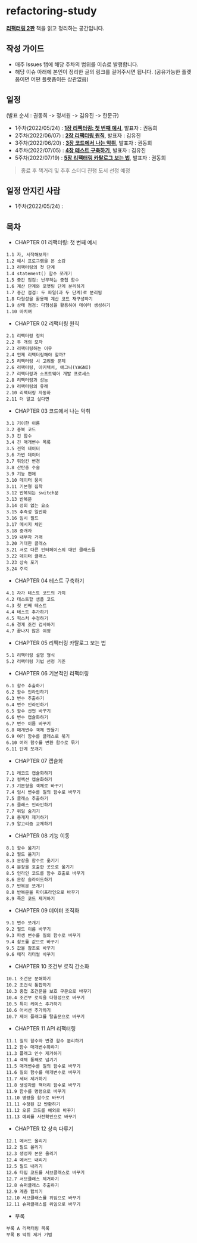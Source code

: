 # refactoring-study

[**리팩터링 2판**](http://www.yes24.com/Product/Goods/89649360) 책을 읽고 정리하는 공간입니다.

## 작성 가이드
* 매주 Issues 탭에 해당 주차의 범위를 이슈로 발행합니다.
* 해당 이슈 아래에 본인이 정리한 글의 링크를 걸어주시면 됩니다. (공유가능한 플랫폼이면 어떤 플랫폼이든 상관없음)

## 일정
(발표 순서 : 권동희 -> 정서원 -> 김유진 -> 한문규)
* 1주차(2022/05/24) : [**1장 리팩터링: 첫 번째 예시**](https://github.com/hmg0616/refactoring-study/issues/1), 발표자 : 권동희
* 2주차(2022/06/07) : [**2장 리팩터링 원칙**](https://github.com/hmg0616/refactoring-study/issues/2), 발표자 : 김유진
* 3주차(2022/06/20) : [**3장 코드에서 나는 악취**](https://github.com/hmg0616/refactoring-study/issues/3), 발표자 : 권동희
* 4주차(2022/07/05) : [**4장 테스트 구축하기**](https://github.com/hmg0616/refactoring-study/issues/4), 발표자 : 김유진
* 5주차(2022/07/19) : [**5장 리팩터링 카탈로그 보는 법**](https://github.com/hmg0616/refactoring-study/issues/5), 발표자 : 권동희

> 종료 후 책거리 및 추후 스터디 진행 도서 선정 예정

## 일정 안지킨 사람
* 1주차(2022/05/24) : 

## 목차
* CHAPTER 01 리팩터링: 첫 번째 예시
```
1.1 자, 시작해보자!
1.2 예시 프로그램을 본 소감
1.3 리팩터링의 첫 단계
1.4 statement() 함수 쪼개기
1.5 중간 점검: 난무하는 중첩 함수
1.6 계산 단계와 포맷팅 단계 분리하기
1.7 중간 점검: 두 파일(과 두 단계)로 분리됨
1.8 다형성을 활용해 계산 코드 재구성하기
1.9 상태 점검: 다형성을 활용하여 데이터 생성하기
1.10 마치며
```

* CHAPTER 02 리팩터링 원칙
```
2.1 리팩터링 정의
2.2 두 개의 모자
2.3 리팩터링하는 이유
2.4 언제 리팩터링해야 할까?
2.5 리팩터링 시 고려할 문제
2.6 리팩터링, 아키텍처, 애그니(YAGNI)
2.7 리팩터링과 소프트웨어 개발 프로세스
2.8 리팩터링과 성능
2.9 리팩터링의 유래
2.10 리팩터링 자동화
2.11 더 알고 싶다면
```

* CHAPTER 03 코드에서 나는 악취
```
3.1 기이한 이름
3.2 중복 코드
3.3 긴 함수
3.4 긴 매개변수 목록
3.5 전역 데이터
3.6 가변 데이터
3.7 뒤엉킨 변경
3.8 산탄총 수술
3.9 기능 편애
3.10 데이터 뭉치
3.11 기본형 집착
3.12 반복되는 switch문
3.13 반복문
3.14 성의 없는 요소
3.15 추측성 일반화
3.16 임시 필드
3.17 메시지 체인
3.18 중개자
3.19 내부자 거래
3.20 거대한 클래스
3.21 서로 다른 인터페이스의 대안 클래스들
3.22 데이터 클래스
3.23 상속 포기
3.24 주석
```

* CHAPTER 04 테스트 구축하기
```
4.1 자가 테스트 코드의 가치
4.2 테스트할 샘플 코드
4.3 첫 번째 테스트
4.4 테스트 추가하기
4.5 픽스처 수정하기
4.6 경계 조건 검사하기
4.7 끝나지 않은 여정
```

* CHAPTER 05 리팩터링 카탈로그 보는 법
```
5.1 리팩터링 설명 형식
5.2 리팩터링 기법 선정 기준
```

* CHAPTER 06 기본적인 리팩터링
```
6.1 함수 추출하기
6.2 함수 인라인하기
6.3 변수 추출하기
6.4 변수 인라인하기
6.5 함수 선언 바꾸기
6.6 변수 캡슐화하기
6.7 변수 이름 바꾸기
6.8 매개변수 객체 만들기
6.9 여러 함수를 클래스로 묶기
6.10 여러 함수를 변환 함수로 묶기
6.11 단계 쪼개기
```

* CHAPTER 07 캡슐화
```
7.1 레코드 캡슐화하기
7.2 컬렉션 캡슐화하기
7.3 기본형을 객체로 바꾸기
7.4 임시 변수를 질의 함수로 바꾸기
7.5 클래스 추출하기
7.6 클래스 인라인하기
7.7 위임 숨기기
7.8 중개자 제거하기
7.9 알고리즘 교체하기
```

* CHAPTER 08 기능 이동
```
8.1 함수 옮기기
8.2 필드 옮기기
8.3 문장을 함수로 옮기기
8.4 문장을 호출한 곳으로 옮기기
8.5 인라인 코드를 함수 호출로 바꾸기
8.6 문장 슬라이드하기
8.7 반복문 쪼개기
8.8 반복문을 파이프라인으로 바꾸기
8.9 죽은 코드 제거하기
```

* CHAPTER 09 데이터 조직화
```
9.1 변수 쪼개기
9.2 필드 이름 바꾸기
9.3 파생 변수를 질의 함수로 바꾸기
9.4 참조를 값으로 바꾸기
9.5 값을 참조로 바꾸기
9.6 매직 리터럴 바꾸기
```

* CHAPTER 10 조건부 로직 간소화
```
10.1 조건문 분해하기
10.2 조건식 통합하기
10.3 중첩 조건문을 보호 구문으로 바꾸기
10.4 조건부 로직을 다형성으로 바꾸기
10.5 특이 케이스 추가하기
10.6 어서션 추가하기
10.7 제어 플래그를 탈출문으로 바꾸기
```

* CHAPTER 11 API 리팩터링
```
11.1 질의 함수와 변경 함수 분리하기
11.2 함수 매개변수화하기
11.3 플래그 인수 제거하기
11.4 객체 통째로 넘기기
11.5 매개변수를 질의 함수로 바꾸기
11.6 질의 함수를 매개변수로 바꾸기
11.7 세터 제거하기
11.8 생성자를 팩터리 함수로 바꾸기
11.9 함수를 명령으로 바꾸기
11.10 명령을 함수로 바꾸기
11.11 수정된 값 반환하기
11.12 오류 코드를 예외로 바꾸기
11.13 예외를 사전확인으로 바꾸기
```

* CHAPTER 12 상속 다루기
```
12.1 메서드 올리기
12.2 필드 올리기
12.3 생성자 본문 올리기
12.4 메서드 내리기
12.5 필드 내리기
12.6 타입 코드를 서브클래스로 바꾸기
12.7 서브클래스 제거하기
12.8 슈퍼클래스 추출하기
12.9 계층 합치기
12.10 서브클래스를 위임으로 바꾸기
12.11 슈퍼클래스를 위임으로 바꾸기
```

* 부록
```
부록 A 리팩터링 목록
부록 B 악취 제거 기법
```
